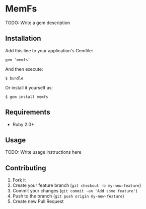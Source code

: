 # MemFs

TODO: Write a gem description

## Installation

Add this line to your application's Gemfile:

    gem 'memfs'

And then execute:

    $ bundle

Or install it yourself as:

    $ gem install memfs

## Requirements

* Ruby 2.0+

## Usage

TODO: Write usage instructions here

## Contributing

1. Fork it
2. Create your feature branch (`git checkout -b my-new-feature`)
3. Commit your changes (`git commit -am 'Add some feature'`)
4. Push to the branch (`git push origin my-new-feature`)
5. Create new Pull Request
